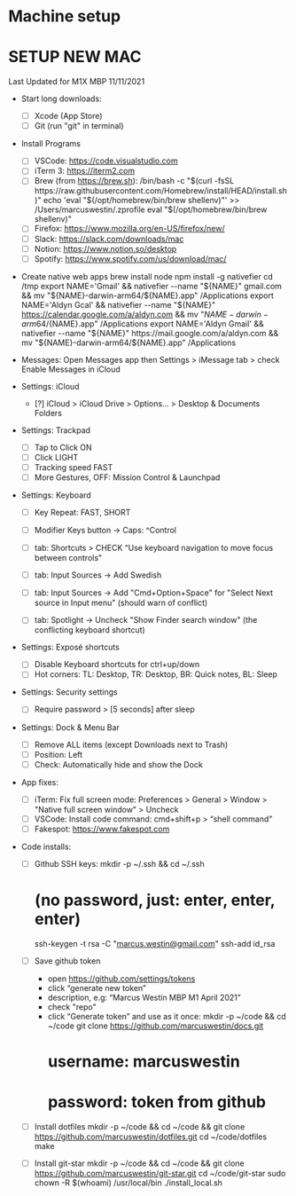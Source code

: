 # Machine setup

SETUP NEW MAC
=============

Last Updated for M1X MBP 11/11/2021

- Start long downloads:
    - [ ] Xcode (App Store)
    - [ ] Git (run "git" in terminal)

- Install Programs
    - [ ] VSCode: https://code.visualstudio.com
	- [ ] iTerm 3: https://iterm2.com
	- [ ] Brew (from https://brew.sh):
        /bin/bash -c "$(curl -fsSL https://raw.githubusercontent.com/Homebrew/install/HEAD/install.sh)"
        echo 'eval "$(/opt/homebrew/bin/brew shellenv)"' >> /Users/marcuswestin/.zprofile
        eval "$(/opt/homebrew/bin/brew shellenv)"
	- [ ] Firefox: https://www.mozilla.org/en-US/firefox/new/
	- [ ] Slack: https://slack.com/downloads/mac
    - [ ] Notion: https://www.notion.so/desktop
	- [ ] Spotify: https://www.spotify.com/us/download/mac/

- Create native web apps
    brew install node
    npm install -g nativefier
    cd /tmp
    export NAME='Gmail' && nativefier --name "${NAME}" gmail.com && mv "${NAME}-darwin-arm64/${NAME}.app" /Applications
    export NAME='Aldyn Gcal' && nativefier --name "${NAME}" https://calendar.google.com/a/aldyn.com && mv "${NAME}-darwin-arm64/${NAME}.app" /Applications
    export NAME='Aldyn Gmail' && nativefier --name "${NAME}" https://mail.google.com/a/aldyn.com && mv "${NAME}-darwin-arm64/${NAME}.app" /Applications

- Messages:
    Open Messages app
    then Settings > iMessage tab > check Enable Messages in iCloud

- Settings: iCloud
	- [?] iCloud > iCloud Drive > Options… > Desktop & Documents Folders

- Settings: Trackpad
	- [ ] Tap to Click ON
	- [ ] Click LIGHT
	- [ ] Tracking speed FAST
	- [ ] More Gestures, OFF: Mission Control & Launchpad

- Settings: Keyboard
	- [ ] Key Repeat: FAST, SHORT
	- [ ] Modifier Keys button -> Caps: ^Control
	- [ ] tab: Shortcuts > CHECK “Use keyboard navigation to move focus between controls"
	- [ ] tab: Input Sources -> Add Swedish
	- [ ] tab: Input Sources -> Add "Cmd+Option+Space" for "Select Next source in Input menu" (should warn of conflict)
	- [ ] tab: Spotlight -> Uncheck "Show Finder search window" (the conflicting keyboard shortcut)


- Settings: Exposé shortcuts
	- [ ] Disable Keyboard shortcuts for ctrl+up/down
    - [ ] Hot corners: TL: Desktop, TR: Desktop, BR: Quick notes, BL: Sleep

- Settings: Security settings
	- [ ] Require password > [5 seconds] after sleep

- Settings: Dock & Menu Bar
	- [ ] Remove ALL items (except Downloads next to Trash)
    - [ ] Position: Left
    - [ ] Check: Automatically hide and show the Dock

- App fixes:
	- [ ] iTerm: Fix full screen mode: Preferences > General > Window > "Native full screen window" > Uncheck
	- [ ] VSCode: Install code command: cmd+shift+p > “shell command”
	- [ ] Fakespot: https://www.fakespot.com
	
- Code installs:
	- [ ] Github SSH keys:
		mkdir -p ~/.ssh && cd ~/.ssh
		# (no password, just: enter, enter, enter)
		ssh-keygen -t rsa -C "marcus.westin@gmail.com"
		ssh-add id_rsa

	- [ ] Save github token
		- open https://github.com/settings/tokens
		- click “generate new token”
		- description, e.g: “Marcus Westin MBP M1 April 2021”
		- check "repo"
		- click “Generate token” and use as it once:
			mkdir -p ~/code && cd ~/code
			git clone https://github.com/marcuswestin/docs.git
			# username: marcuswestin
			# password: token from github

	- [ ] Install dotfiles
		mkdir -p ~/code && cd ~/code && git clone https://github.com/marcuswestin/dotfiles.git
		cd ~/code/dotfiles
		make

	- [ ] Install git-star
		mkdir -p ~/code && cd ~/code && git clone https://github.com/marcuswestin/git-star.git
		cd ~/code/git-star
        sudo chown -R $(whoami) /usr/local/bin
		./install_local.sh
